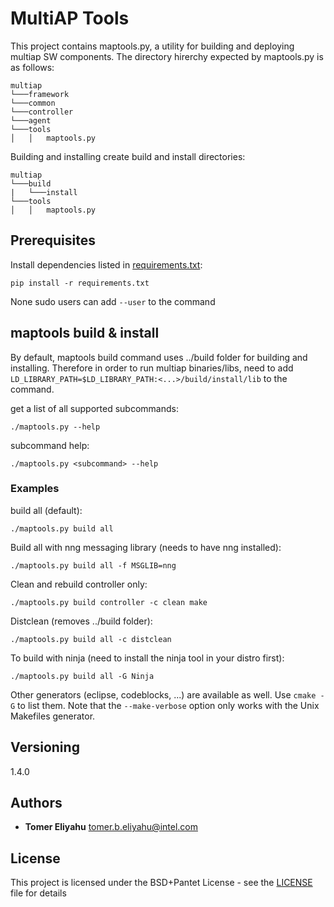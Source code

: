 # MultiAP Tools
This project contains maptools.py, a utility for building and deploying multiap SW components.
The directory hirerchy expected by maptools.py is as follows:

```
multiap
└───framework
└───common
└───controller
└───agent
└───tools
│   │   maptools.py
```

Building and installing create build and install directories:
```
multiap
└───build
|   └───install
└───tools
│   │   maptools.py
```


## Prerequisites
<a name="prereq"></a>
Install dependencies listed in [requirements.txt](requirements.txt):

```
pip install -r requirements.txt
```

None sudo users can add `--user` to the command 

## maptools build & install
By default, maptools build command uses ../build folder for building and installing.
Therefore in order to run multiap binaries/libs, need to add ```LD_LIBRARY_PATH=$LD_LIBRARY_PATH:<...>/build/install/lib``` to the command.

get a list of all supported subcommands:
```
./maptools.py --help
```
subcommand help:
```
./maptools.py <subcommand> --help
```
### Examples
build all (default):
```
./maptools.py build all
```

Build all with nng messaging library (needs to have nng installed):
```
./maptools.py build all -f MSGLIB=nng
```

Clean and rebuild controller only:
```
./maptools.py build controller -c clean make
```

Distclean (removes ../build folder):
```
./maptools.py build all -c distclean
```

To build with ninja (need to install the ninja tool in your distro first):
```
./maptools.py build all -G Ninja
```
Other generators (eclipse, codeblocks, ...) are available as well. Use
`cmake -G` to list them. Note that the `--make-verbose` option only works with
the Unix Makefiles generator.

## Versioning
<a name="ver"></a>
1.4.0

## Authors
<a name="authors"></a>
* **Tomer Eliyahu**  tomer.b.eliyahu@intel.com

## License
<a name="license"></a>
This project is licensed under the BSD+Pantet License - see the [LICENSE](LICENSE) file for details
